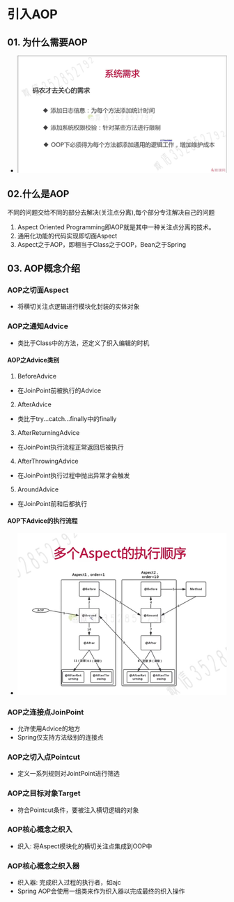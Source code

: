 # 引入AOP
## 01. 为什么需要AOP
  + <img src="./pics/AOP_20201227102057.png"/>
## 02.什么是AOP
不同的问题交给不同的部分去解决(关注点分离),每个部分专注解决自己的问题
  1. Aspect Oriented Programming即AOP就是其中一种关注点分离的技术。
  2. 通用化功能的代码实现即切面Aspect
  3. Aspect之于AOP，即相当于Class之于OOP，Bean之于Spring
## 03. AOP概念介绍
### AOP之切面Aspect
+ 将横切关注点逻辑进行模块化封装的实体对象
### AOP之通知Advice
+ 类比于Class中的方法，还定义了织入编辑的时机
#### AOP之Advice类别
1. BeforeAdvice
  - 在JoinPoint前被执行的Advice
2. AfterAdvice
  - 类比于try...catch...finally中的finally
3. AfterReturningAdvice
  - 在JoinPoint执行流程正常返回后被执行
4. AfterThrowingAdvice
  - 在JoinPoint执行过程中抛出异常才会触发
5. AroundAdvice
  - 在JoinPoint前和后都执行 
#### AOP下Advice的执行流程
+ <img src="./pics/AOP_20201227121550.png"/>

### AOP之连接点JoinPoint
+ 允许使用Advice的地方
+ Spring仅支持方法级别的连接点
### AOP之切入点Pointcut
+ 定义一系列规则对JointPoint进行筛选
### AOP之目标对象Target
+ 符合Pointcut条件，要被注入横切逻辑的对象
### AOP核心概念之织入
+ 织入: 将Aspect模块化的横切关注点集成到OOP中
### AOP核心概念之织入器
+ 织入器: 完成织入过程的执行者，如ajc
+ Spring AOP会使用一组类来作为织入器以完成最终的织入操作


